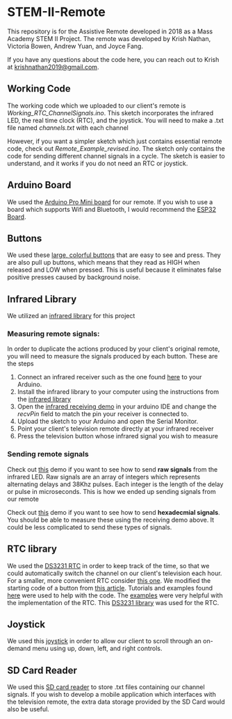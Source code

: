 # STEM-II-Remote

This repository is for the Assistive Remote developed in 2018 as a Mass Academy STEM II Project.
The remote was developed by Krish Nathan, Victoria Bowen, Andrew Yuan, and Joyce Fang.

If you have any questions about the code here, you can reach out to Krish at krishnathan2019@gmail.com.

## Working Code
The working code which we uploaded to our client's remote is *Working_RTC_ChannelSignals.ino*. This sketch incorporates the infrared LED, the real time clock (RTC), and the joystick. You will need to make a .txt file named *channels.txt* with each channel

However, if you want a simpler sketch which just contains essential remote code, check out *Remote_Example_revised.ino*. The sketch only contains the code for sending different channel signals in a cycle. The sketch is easier to understand, and it works if you do not need an RTC or joystick.

## Arduino Board
We used the [Arduino Pro Mini board](https://www.sparkfun.com/products/11113)
for our remote. If you wish to use a board which supports Wifi and Bluetooth, I would recommend the [ESP32 Board](https://amzn.to/2UubU7p).

## Buttons
We used these [large, colorful buttons](https://amzn.to/33Aa4Gi) that are easy to see and press. They are also pull up buttons, which
means that they read as HIGH when released and LOW when pressed. This is useful because it eliminates false positive presses caused by background noise.

## Infrared Library

We utilized an [infrared library](https://github.com/z3t0/Arduino-IRremote) for this project

### Measuring remote signals: 

In order to duplicate the actions produced by your client's original remote, you will need to measure the signals produced by each button. These are the steps

1. Connect an infrared receiver such as the one found [here](https://www.sparkfun.com/products/10266) to your Arduino.
2. Install the infrared library to your computer using the instructions from the [infrared library](https://github.com/z3t0/Arduino-IRremote)
3. Open the [infrared receiving demo](https://github.com/z3t0/Arduino-IRremote/blob/master/examples/IRrecvDumpV2/IRrecvDumpV2.ino)
in your arduino IDE and change the *recvPin* field to match the pin your receiver is connected to.
4. Upload the sketch to your Arduino and open the Serial Monitor.
5. Point your client's television remote directly at your infrared receiver
6. Press the television button whose infrared signal you wish to measure

### Sending remote signals

Check out [this](https://github.com/z3t0/Arduino-IRremote/blob/master/examples/IRsendRawDemo/IRsendRawDemo.ino) demo if you want to see how to send **raw signals** from the infrared LED. Raw signals are an array of integers which represents alternating delays and 38Khz pulses. Each integer is the length of the delay or pulse in microseconds. This is how we ended up sending signals from our remote

Check out [this](https://github.com/z3t0/Arduino-IRremote/blob/master/examples/IRsendDemo/IRsendDemo.ino) demo if you want to see how to send **hexadecmial signals**. You should be able to measure these using the receiving demo above. It could be less complicated to send these types of signals.

## RTC library
We used the [DS3231 RTC](https://amzn.to/2Uaj8ik) in order to keep track of the time, so that we could automatically switch the channel on our client's television each hour. For a smaller, more convenient RTC consider [this one](https://www.adafruit.com/product/3013).
We modified the starting code of a button from [this article](http://www.instructables.com/id/How-to-control-your-TV-with-an-Arduino/).
Tutorials and examples found [here](https://www.arduino.cc/en/Tutorial/Button) were used to help with the code.
The [examples](https://www.arduinolibraries.info/libraries/ds3231) were very helpful with the implementation of the RTC.
This [DS3231 library](https://github.com/NorthernWidget/DS3231) was used for the RTC.

## Joystick
We used this [joystick](https://amzn.to/2J6GcYY) in order to allow our client to scroll through an on-demand menu using up, down, left, and right controls.

## SD Card Reader
We used this [SD card reader](https://amzn.to/2xiV83b) to store .txt files containing our channel signals. If you wish to develop a mobile application which interfaces with the television remote, the extra data storage provided by the SD Card would also be useful.

